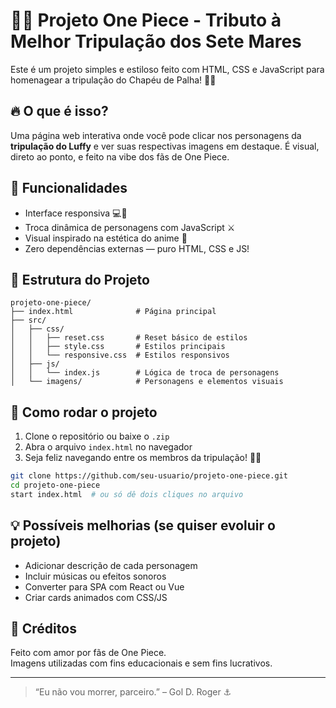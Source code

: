 # 🏴‍☠️ Projeto One Piece - Tributo à Melhor Tripulação dos Sete Mares

Este é um projeto simples e estiloso feito com HTML, CSS e JavaScript para homenagear a tripulação do Chapéu de Palha! 🌊🍖

## 🔥 O que é isso?

Uma página web interativa onde você pode clicar nos personagens da **tripulação do Luffy** e ver suas respectivas imagens em destaque. É visual, direto ao ponto, e feito na vibe dos fãs de One Piece.

## 🎯 Funcionalidades

- Interface responsiva 💻📱
- Troca dinâmica de personagens com JavaScript ⚔️
- Visual inspirado na estética do anime 🎌
- Zero dependências externas — puro HTML, CSS e JS!

## 🧩 Estrutura do Projeto

```
projeto-one-piece/
├── index.html              # Página principal
├── src/
│   ├── css/
│   │   ├── reset.css       # Reset básico de estilos
│   │   ├── style.css       # Estilos principais
│   │   └── responsive.css  # Estilos responsivos
│   ├── js/
│   │   └── index.js        # Lógica de troca de personagens
│   └── imagens/            # Personagens e elementos visuais
```

## 🚀 Como rodar o projeto

1. Clone o repositório ou baixe o `.zip`
2. Abra o arquivo `index.html` no navegador
3. Seja feliz navegando entre os membros da tripulação! 🐒👒

```bash
git clone https://github.com/seu-usuario/projeto-one-piece.git
cd projeto-one-piece
start index.html  # ou só dê dois cliques no arquivo
```

## 💡 Possíveis melhorias (se quiser evoluir o projeto)

- Adicionar descrição de cada personagem
- Incluir músicas ou efeitos sonoros
- Converter para SPA com React ou Vue
- Criar cards animados com CSS/JS

## 🙌 Créditos

Feito com amor por fãs de One Piece.  
Imagens utilizadas com fins educacionais e sem fins lucrativos.

---

> “Eu não vou morrer, parceiro.” – Gol D. Roger ⚓
